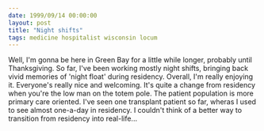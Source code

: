 ```yaml
---
date: 1999/09/14 00:00:00
layout: post
title: "Night shifts"
tags: medicine hospitalist wisconsin locum
---
```


Well, I'm gonna be here in Green Bay for a little while longer, probably until Thanksgiving. So far, I've been working mostly night shifts, bringing back vivid memories of 'night float' during residency. Overall, I'm really enjoying it. Everyone's really nice and welcoming. It's quite a change from residency when you're the low man on the totem pole. The patient population is more primary care oriented. I've seen one transplant patient so far, wheras I used to see almost one-a-day in residency. I couldn't think of a better way to transition from residency into real-life...
